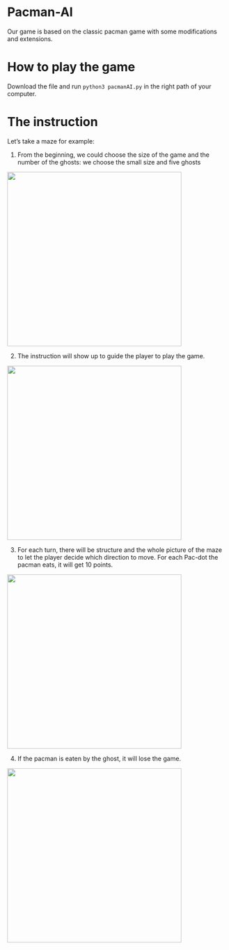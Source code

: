 # Pacman-AI

Our game is based on the classic pacman game with some modifications and extensions. 

# How to play the game
Download the file and run `python3 pacmanAI.py` in the right path of your computer. 

# The instruction
Let’s take a maze for example:
1. From the beginning, we could choose the size of the game and the number of the ghosts: we choose the small size and five ghosts
<img src="https://tva1.sinaimg.cn/large/0081Kckwly1gk5cg4h9noj30dk04j74r.jpg" width="400">


2. The instruction will show up to guide the player to play the game.
<img src="https://tva1.sinaimg.cn/large/0081Kckwly1gk5cgm316kj31020la75t.jpg" width="400">

3. For each turn, there will be structure and the whole picture of the maze to let the player decide which direction to move. For each Pac-dot the pacman eats, it will get 10 points.
<img src="https://tva1.sinaimg.cn/large/0081Kckwly1gk5ch4x2qkj30rc0j8q3w.jpg" width="400">

4. If the pacman is eaten by the ghost, it will lose the game.
<img src="https://tva1.sinaimg.cn/large/0081Kckwly1gk5che2064j30s80pc405.jpg" width="400">

